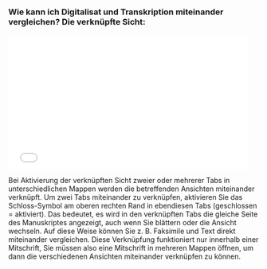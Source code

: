### Wie kann ich Digitalisat und Transkription miteinander vergleichen? Die verknüpfte Sicht:

<iframe width="480" height="270" src="//www.youtube-nocookie.com/embed/iyHBtjJ9l7M?rel=0&start=395&end=440" frameborder="0" allowfullscreen="" /></iframe>

Bei Aktivierung der verknüpften Sicht zweier oder mehrerer Tabs in
unterschiedlichen Mappen werden die betreffenden Ansichten miteinander
verknüpft. Um zwei Tabs miteinander zu verknüpfen, aktivieren Sie das
Schloss-Symbol am oberen rechten Rand in ebendiesen Tabs (geschlossen =
aktiviert). Das bedeutet, es wird in den verknüpften Tabs die gleiche
Seite des Manuskriptes angezeigt, auch wenn Sie blättern oder die
Ansicht wechseln. Auf diese Weise können Sie z. B. Faksimile und Text
direkt miteinander vergleichen. Diese Verknüpfung funktioniert nur
innerhalb einer Mitschrift, Sie müssen also eine Mitschrift in mehreren
Mappen öffnen, um dann die verschiedenen Ansichten miteinander
verknüpfen zu können.
